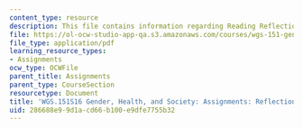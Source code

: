 ```yaml
---
content_type: resource
description: This file contains information regarding Reading Reflections 2.
file: https://ol-ocw-studio-app-qa.s3.amazonaws.com/courses/wgs-151-gender-health-and-society-spring-2016/286688e99d1acd66b100e9dfe7755b32_MITWGS_151S16_Reflection2.pdf
file_type: application/pdf
learning_resource_types:
- Assignments
ocw_type: OCWFile
parent_title: Assignments
parent_type: CourseSection
resourcetype: Document
title: 'WGS.151S16 Gender, Health, and Society: Assignments: Reflection 2'
uid: 286688e9-9d1a-cd66-b100-e9dfe7755b32
---
```

